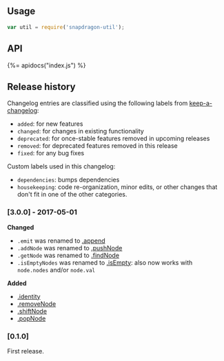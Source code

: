 ## Usage

```js
var util = require('snapdragon-util');
```

## API
{%= apidocs("index.js") %}

## Release history

Changelog entries are classified using the following labels from [keep-a-changelog][]:

* `added`: for new features
* `changed`: for changes in existing functionality
* `deprecated`: for once-stable features removed in upcoming releases
* `removed`: for deprecated features removed in this release
* `fixed`: for any bug fixes

Custom labels used in this changelog:

* `dependencies`: bumps dependencies
* `housekeeping`: code re-organization, minor edits, or other changes that don't fit in one of the other categories.

### [3.0.0] - 2017-05-01

**Changed**

- `.emit` was renamed to [.append](#append)
- `.addNode` was renamed to [.pushNode](#pushNode)
- `.getNode` was renamed to [.findNode](#findNode)
- `.isEmptyNodes` was renamed to [.isEmpty](#isEmpty): also now works with `node.nodes` and/or `node.val`

**Added**

- [.identity](#identity)
- [.removeNode](#removeNode)
- [.shiftNode](#shiftNode)
- [.popNode](#popNode)

### [0.1.0]

First release.

[keep-a-changelog]: https://github.com/olivierlacan/keep-a-changelog
